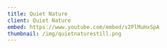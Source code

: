 ```yaml
---
title: Quiet Nature
client: Quiet Nature
embed: https://www.youtube.com/embed/s2PlMuHxSpA
thumbnail: /img/quietnaturestill.png
---
```

